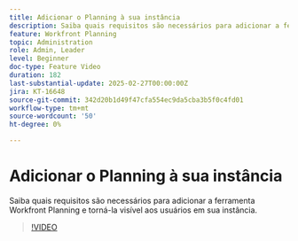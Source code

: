 ```yaml
---
title: Adicionar o Planning à sua instância
description: Saiba quais requisitos são necessários para adicionar a ferramenta Workfront Planning e torná-la visível aos usuários em sua instância.
feature: Workfront Planning
topic: Administration
role: Admin, Leader
level: Beginner
doc-type: Feature Video
duration: 182
last-substantial-update: 2025-02-27T00:00:00Z
jira: KT-16648
source-git-commit: 342d20b1d49f47cfa554ec9da5cba3b5f0c4fd01
workflow-type: tm+mt
source-wordcount: '50'
ht-degree: 0%

---
```



# Adicionar o Planning à sua instância

Saiba quais requisitos são necessários para adicionar a ferramenta Workfront Planning e torná-la visível aos usuários em sua instância.

>[!VIDEO](https://video.tv.adobe.com/v/3447930/?learn=on&enablevpops)
